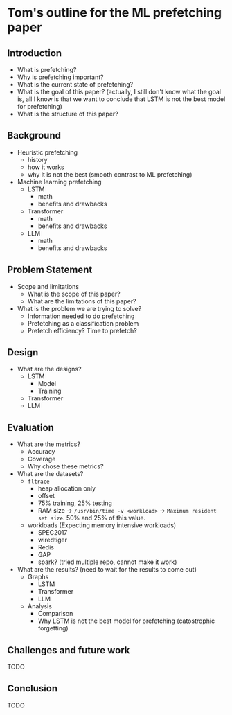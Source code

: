 # Tom's outline for the ML prefetching paper

## Introduction
- What is prefetching?
- Why is prefetching important?
- What is the current state of prefetching?
- What is the goal of this paper? (actually, I still don't know what the goal is, all I know is that we want to conclude that LSTM is not the best model for prefetching)
- What is the structure of this paper?

## Background
- Heuristic prefetching
  - history
  - how it works
  - why it is not the best (smooth contrast to ML prefetching)
- Machine learning prefetching
    - LSTM
      - math
      - benefits and drawbacks
    - Transformer
      - math
      - benefits and drawbacks
    - LLM
      - math
      - benefits and drawbacks

## Problem Statement
- Scope and limitations
  - What is the scope of this paper?
  - What are the limitations of this paper?
- What is the problem we are trying to solve?
  - Information needed to do prefetching 
  - Prefetching as a classification problem
  - Prefetch efficiency? Time to prefetch?

## Design
- What are the designs?
    - LSTM
      - Model
      - Training
    - Transformer
    - LLM

## Evaluation
- What are the metrics?
  - Accuracy
  - Coverage
  - Why chose these metrics?
- What are the datasets?
  - `fltrace`
    - heap allocation only
    - offset
    - 75% training, 25% testing
    - RAM size -> `/usr/bin/time -v <workload>` -> `Maximum resident set size`. 50% and 25% of this value.
  - workloads (Expecting memory intensive workloads)
    - SPEC2017
    - wiredtiger
    - Redis
    - GAP
    - spark? (tried multiple repo, cannot make it work)
- What are the results? (need to wait for the results to come out)
  - Graphs
    - LSTM
    - Transformer
    - LLM
  - Analysis
    - Comparison
    - Why LSTM is not the best model for prefetching (catostrophic forgetting)

## Challenges and future work
TODO

## Conclusion
TODO













